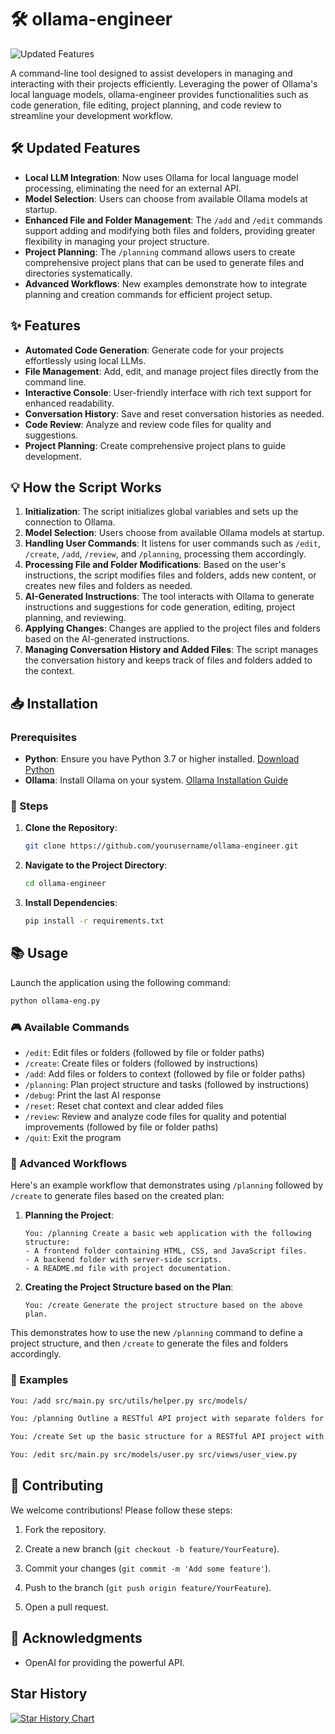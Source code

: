 # 🛠️ ollama-engineer

![Updated Features](https://img.shields.io/badge/Features-Updated-brightgreen)

A command-line tool designed to assist developers in managing and interacting with their projects efficiently. Leveraging the power of Ollama's local language models, ollama-engineer provides functionalities such as code generation, file editing, project planning, and code review to streamline your development workflow.

## 🛠️ Updated Features

- **Local LLM Integration**: Now uses Ollama for local language model processing, eliminating the need for an external API.
- **Model Selection**: Users can choose from available Ollama models at startup.
- **Enhanced File and Folder Management**: The `/add` and `/edit` commands support adding and modifying both files and folders, providing greater flexibility in managing your project structure.
- **Project Planning**: The `/planning` command allows users to create comprehensive project plans that can be used to generate files and directories systematically.
- **Advanced Workflows**: New examples demonstrate how to integrate planning and creation commands for efficient project setup.

## ✨ Features

- **Automated Code Generation**: Generate code for your projects effortlessly using local LLMs.
- **File Management**: Add, edit, and manage project files directly from the command line.
- **Interactive Console**: User-friendly interface with rich text support for enhanced readability.
- **Conversation History**: Save and reset conversation histories as needed.
- **Code Review**: Analyze and review code files for quality and suggestions.
- **Project Planning**: Create comprehensive project plans to guide development.

## 💡 How the Script Works

1. **Initialization**: The script initializes global variables and sets up the connection to Ollama.
2. **Model Selection**: Users choose from available Ollama models at startup.
3. **Handling User Commands**: It listens for user commands such as `/edit`, `/create`, `/add`, `/review`, and `/planning`, processing them accordingly.
4. **Processing File and Folder Modifications**: Based on the user's instructions, the script modifies files and folders, adds new content, or creates new files and folders as needed.
5. **AI-Generated Instructions**: The tool interacts with Ollama to generate instructions and suggestions for code generation, editing, project planning, and reviewing.
6. **Applying Changes**: Changes are applied to the project files and folders based on the AI-generated instructions.
7. **Managing Conversation History and Added Files**: The script manages the conversation history and keeps track of files and folders added to the context.

## 📥 Installation

### Prerequisites

- **Python**: Ensure you have Python 3.7 or higher installed. [Download Python](https://www.python.org/downloads/)
- **Ollama**: Install Ollama on your system. [Ollama Installation Guide](https://github.com/ollama/ollama)

### 🔧 Steps

1. **Clone the Repository**:
   ```bash
   git clone https://github.com/yourusername/ollama-engineer.git
   ```

2. **Navigate to the Project Directory**:
   ```bash
   cd ollama-engineer
   ```

3. **Install Dependencies**:
   ```bash
   pip install -r requirements.txt
   ```

## 📚 Usage

Launch the application using the following command:
```bash
python ollama-eng.py
```

### 🎮 Available Commands

- `/edit`: Edit files or folders (followed by file or folder paths)
- `/create`: Create files or folders (followed by instructions)
- `/add`: Add files or folders to context (followed by file or folder paths)
- `/planning`: Plan project structure and tasks (followed by instructions)
- `/debug`: Print the last AI response
- `/reset`: Reset chat context and clear added files
- `/review`: Review and analyze code files for quality and potential improvements (followed by file or folder paths)
- `/quit`: Exit the program

### 🚀 Advanced Workflows

Here's an example workflow that demonstrates using `/planning` followed by `/create` to generate files based on the created plan:

1. **Planning the Project**:
   ```
   You: /planning Create a basic web application with the following structure:
   - A frontend folder containing HTML, CSS, and JavaScript files.
   - A backend folder with server-side scripts.
   - A README.md file with project documentation.
   ```

2. **Creating the Project Structure based on the Plan**:
   ```
   You: /create Generate the project structure based on the above plan.
   ```

This demonstrates how to use the new `/planning` command to define a project structure, and then `/create` to generate the files and folders accordingly.

### 📝 Examples

```bash
You: /add src/main.py src/utils/helper.py src/models/

You: /planning Outline a RESTful API project with separate folders for models, views, and controllers.

You: /create Set up the basic structure for a RESTful API project with models, views, and controllers folders, including initial files.

You: /edit src/main.py src/models/user.py src/views/user_view.py
```

## 🤝 Contributing

We welcome contributions! Please follow these steps:

1. Fork the repository.

2. Create a new branch (`git checkout -b feature/YourFeature`).

3. Commit your changes (`git commit -m 'Add some feature'`).

4. Push to the branch (`git push origin feature/YourFeature`).

5. Open a pull request.

## 🙏 Acknowledgments

- OpenAI for providing the powerful API.

## Star History

[![Star History Chart](https://api.star-history.com/svg?repos=Doriandarko/o1-engineer&type=Date)](https://star-history.com/#Doriandarko/o1-engineer&Date)


